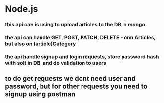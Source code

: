 # Node.js

### this api can is using to upload articles to the DB in mongo.
### the api can handle GET, POST, PATCH, DELETE - onn Articles, but also on (article)Category
### the api handle signup and login requests, store password hash with solt in DB, and do validation to users

## to  do get requests we dont need user and password, but for other requests you need to signup using postman

